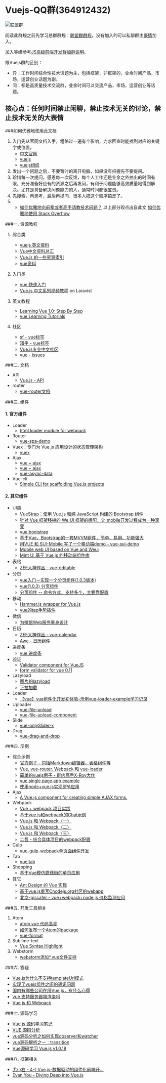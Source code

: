 # Vuejs-QQ群(364912432)

![联盟群](http://box.kancloud.cn/2016-01-21_56a04aa7296c5.jpg)

阅读此群规之前先学习总群群规：[联盟群群规](http://www.kancloud.cn/jikeytang/qq/87646)，没有加入的可以私聊群主[豪情](http://jikey.cnblogs.com)加入。

加入等级参考[JS高级前端开发群加群说明](http://www.cnblogs.com/jikey/p/4426105.html)。

跟Vuejs群的区别：

- 异：工作时间综合性技术话题为主，包括框架，非框架的，业余时间产品，市场，运营创业话题为副。
- 同：都是高质量技术交流群，业余时间可以交流产品，市场，运营创业等话题。

核心点：任何时间禁止闲聊，禁止技术无关的讨论，禁止技术无关的大表情
----

###如何优雅地使用此文档
1. 入门先从官网文档入手，粗略过一遍有个影响，力求回查时能找到对应的关键字或位置。
    - [中文官网](http://cn-stage.vuejs.org/) 
    - [vuejs](http://cn.vuejs.org/) 
    - [vuejs组织](https://github.com/vuejs)
2. 发出一个问题之后，不要暂时的离开电脑，如果没有把握先不要提问。
3. 珍惜每一次提问，感恩每一次反馈，每个人工作还是业余之外抽出的时间有限，充分准备好应有的资源之后再发问，有利于问题能够高效质量地得到解决。尤其是具备解决问题能力的人，通常时间都很宝贵。
4. 先搜索，再思考，最后再提问，很多人把这个顺序搞反了。
5. - [如何优雅地向前辈或者高手请教技术问题？](https://www.zhihu.com/question/25464141)
以上部分观点出自此文 [如何优雅地使用 Stack Overflow](http://www.zhihu.com/question/20824615)

###一. 资源教程

1. 综合类
    - [vuejs 英文资料](https://github.com/vuejs/awesome-vue)
    - [Vue中文资料总汇](https://shimo.im/s/ab53739d-ca98-bd1e-aea0-fcc7378c6bb3)
    - [Vue.js 的一些资源索引](http://segmentfault.com/a/1190000000411057)
    - [vue资料](http://www.jianshu.com/p/afd8e1db7d9b)

2. 入门类
    - [vue 快速入门](http://segmentfault.com/a/1190000003968020)
    - [Vue.js 中文系列视频教程](https://laravist.com/series/vue-js-1-0-in-action-series) on Laravist

3. 英文教程
    - [Learning Vue 1.0: Step By Step](https://laracasts.com/series/learning-vue-step-by-step/)
    - [vue Learning Tutorials](https://coligo.io/)

4. 社区
    - [sf - vue标签](http://segmentfault.com/t/vue.js)
    - [知乎 - vue标签](https://www.zhihu.com/topic/20022242/questions)
    - [Vue.js专业中文社区](http://vue-js.com/)
    - [vue - issues](https://github.com/vuejs/vue/issues)
    
###二. 文档

- API
    - [Vue.js - API](http://cn-stage.vuejs.org/api/)
- router
    - [vue-router文档](http://router.vuejs.org/zh-cn/index.html)

###三. 组件

#### 1. 官方组件

- Loader
    - [html loader module for webpack](https://github.com/vuejs/vue-html-loader)
- Router
    - [vue-spa-demo](https://github.com/lazyhero/vue-spa-demo)
- Vuex：专门为 Vue.js 应用设计的状态管理架构
    - [vuex](http://vuex.vuejs.org/zh-cn/intro.html)
- Ajax
    - [vue + ajax](https://github.com/vuejs/vue-hackernews/blob/gh-pages/src/components/NewsView.vue#L61)
    - [vue + ajax](https://github.com/vuejs/vue-resource)
    - [vue-async-data](https://github.com/vuejs/vue-async-data)  
- Vue-cli
    - [Simple CLI for scaffolding Vue.js projects](https://github.com/vuejs/vue-cli)    
   
     
#### 2. 其它组件

- UI类
    - [VueStrap：使用 Vue.js 和纯 JavaScript 构建的 Bootstrap 组件](https://github.com/yuche/vue-strap)
    - [针对 Vue 框架移植的 We UI 框架的适配，让 mobile开发过程成为一种享受](https://github.com/aidenzou/vue-weui)
    - [vue bootstrap](http://yuche.github.io/vue-strap/)
    - [基于Vue、Bootstrap的一套MVVM组件，简单、易用、功能强大](https://github.com/bravf/VueUI)
    - [用VUE 和 SUI-Mobile 写了一个移动端demo - vue-sui-demo](https://github.com/eteplus/vue-sui-demo)
    - [Mobile web UI based on Vue and Weui](https://github.com/airyland/vux)
    - [Mint UI 基于 Vue.js 的移动端组件库](http://mint-ui.github.io/)
- 表格
    - [ZEE大神作品 - vue-editable](https://github.com/jinzhe/vue-editable)
- 分页
    - [vue入门－实现一个分页组件(1.0.3版本)](http://segmentfault.com/a/1190000003931500)
    - [vue(1.0.3) 分页组件](https://github.com/cycgit/vue-pagination)
    - [分页组件 -- 命令方式，支持多个，主要靠配置](https://www.npmjs.com/package/vue-pagination)
- 移动
    - [Hammer.js wrapper for Vue.js](https://github.com/vuejs/vue-touch)
    - [vue的tap手势插件](https://github.com/MeCKodo/vue-tap)
- 微信
    - [为微信Web服务量身设计](http://aidenzou.github.io/vue-weui/)
- 日历
    - [ZEE大神作品 - vue-calendar](https://github.com/jinzhe/vue-calendar)
    - [Awe - 日历组件](https://github.com/hilongjw/vue-datepicker)
- 进度条
    - [vue 进度条](https://github.com/greyby/vue-spinner)
- 验证
    - [Validator component for VueJS](https://github.com/vuejs/vue-validator)
    - [form validator for vue 0.11](https://github.com/xrado/vue-validator)
- Lazyload    
    - [图片的lazyload](https://github.com/hilongjw/vue-lazyload)
    - [下拉加载](https://github.com/ElemeFE/vue-loadmore)
- Loader
    - [【vue】vue组件化开发初体验-示例vue-loader-example学习记录](http://segmentfault.com/a/1190000004060034)
- Uploader
     - [vue-file-upload](https://www.npmjs.com/package/vue-file-upload)
     - [vue-file-upload-component](https://www.npmjs.com/package/vue-file-upload-component)
- Slide
     - [vue-onlySlider-x](https://github.com/guan6/vue-onlySlider-x)
- Drag
     - [vue-drag-and-drop](https://github.com/james2doyle/vue-drag-and-drop)
     
###四. 示例

- 综合示例
    - [官方例子 - 包括Markdown编辑器，表格组件等](http://cn-stage.vuejs.org/examples/)    
    - [Vue, vue-router, Webpack 和 vue-loader](https://github.com/vingojw/vue-vueRouter-webpack)    
    - [简单的vuejs例子 - 群内高手X-Roy大作](https://github.com/KennyWho/vue-chestnut)    
    - [vue single page app example](https://github.com/toplan/vue-spa-example)    
    - [使用node+vue.js实现SPA应用](http://segmentfault.com/a/1190000004372736)    
- Ajax
    - [A Vue.js component for creating simple AJAX forms.](https://github.com/james2doyle/vue-ajax-form-component)
- Webpack
    - [Vue + webpack 项目实践](http://jiongks.name/blog/just-vue/)
    - [基于vue.js和webpack的Chat示例](http://segmentfault.com/a/1190000003630417)
    - [Vue.js 和 Webpack（一）](http://djyde.github.io/2015/08/29/vuejs-and-webpack-1/)
    - [Vue.js 和 Webpack（二）](http://djyde.github.io/2015/08/30/vuejs-and-webpack-2/)
    - [Vue.js 和 Webpack（三）](http://djyde.github.io/2015/08/31/vuejs-and-webpack-3/)
    - [二哲 - 结合具体项目的webpack配置](https://github.com/MeCKodo/webpack)
- Gulp
    - [vue-gulp-webpack单页面组件开发](https://github.com/JsAaron/vue-gulp-webpack)
- Tab
    - [vue tab](http://yuche.github.io/vue-strap/#tabs)
- Shopping
    - [基于Vue模仿蘑菇街的单页应用](https://github.com/andylei18/vue-shopping)
- 其它
    - [Ant Design 的 Vue 实现](http://okoala.github.io/vue-antd/#!/docs/introduce)
    - [基于vue.js重写Cnodejs.org社区的webapp](https://github.com/shinygang/Vue-cnodejs)
    - [北京-giscafer - vue+webpack+node.js 价格监测应用](https://github.com/giscafer/Ponitor)

###五. 开发工具相关
    
1. Atom
    - [atom vue 代码高亮](https://github.com/CYBAI/language-vue-component)
    - [如何发布一个Atom的package](http://www.jianshu.com/p/98f99c20493c)
    - [vue-format](https://atom.io/packages/vue-format)
2. Sublime-text
    - [Vue Syntax Highlight](https://github.com/vuejs/vue-syntax-highlight)
3. Webstorm
    - [webstorm添加*.vue文件支持](http://www.lred.me/2016/01/07/webstorm%E6%B7%BB%E5%8A%A0-vue%E6%96%87%E4%BB%B6%E6%94%AF%E6%8C%81/)    
    
###六. 答疑

- [Vue.js为什么不支持templateUrl模式](http://www.jianshu.com/p/7f7f050c9edf)
- [实现了vuejs组件之间的通讯问题](https://github.com/jrainlau/vuejs-demo)
- [国内有哪些公司在用Vue.js，有什么心得](https://www.zhihu.com/question/38213423)
- [vue 支持服务器端渲染吗](https://www.zhihu.com/question/39149401)
- [Vue.js 和 Webpack](http://div.io/topic/1343)
        
###七. 源码学习

- [Vue.js 源码学习笔记](http://jiongks.name/blog/vue-code-review)
- [VUE 源码分析](http://www.cnblogs.com/sskyy/p/3695003.html)
- [vue源码分析之如何实现observer和watcher](http://segmentfault.com/a/1190000004384515)
- [vue源码解析之一：transition](https://segmentfault.com/a/1190000004670036)
- [Vue源码学习 Vue.js v1.0.18](https://github.com/JsAaron/vue-analysis)

###八. 框架相关

 - [尤小右 - 4-1 Vue.js-数据驱动的组件化前端开...](http://www.imooc.com/video/6346)
 - [Evan You - Diving Deep into Vue.js](https://simplecast.fm/s/5e60d9be)
